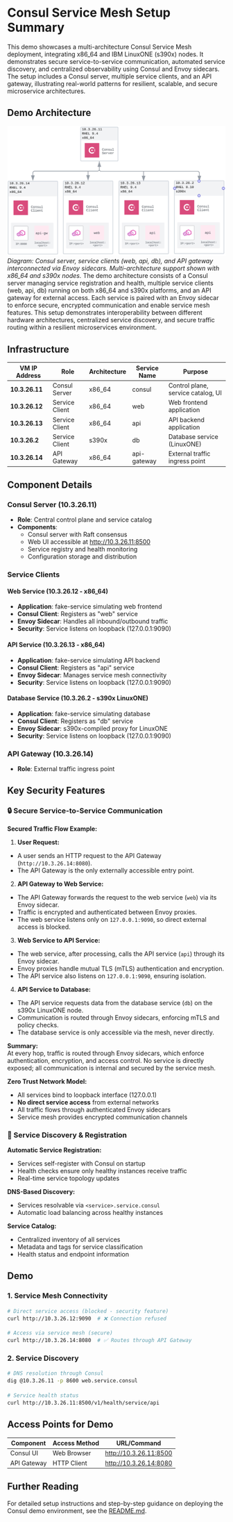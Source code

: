 # Consul Service Mesh Setup Summary

This demo showcases a multi-architecture Consul Service Mesh deployment, integrating x86_64 and IBM LinuxONE (s390x) nodes. It demonstrates secure service-to-service communication, automated service discovery, and centralized observability using Consul and Envoy sidecars. The setup includes a Consul server, multiple service clients, and an API gateway, illustrating real-world patterns for resilient, scalable, and secure microservice architectures.

## Demo Architecture
![Consul Service Mesh Architecture](static/consul-demo-architecture.png)
*Diagram: Consul server, service clients (web, api, db), and API gateway interconnected via Envoy sidecars. Multi-architecture support shown with x86_64 and s390x nodes.*
The demo architecture consists of a Consul server managing service registration and health, multiple service clients (web, api, db) running on both x86_64 and s390x platforms, and an API gateway for external access. Each service is paired with an Envoy sidecar to enforce secure, encrypted communication and enable service mesh features. This setup demonstrates interoperability between different hardware architectures, centralized service discovery, and secure traffic routing within a resilient microservices environment.

## Infrastructure

| VM IP Address | Role | Architecture | Service Name | Purpose |
|---------------|------|--------------|--------------|----------|
| **10.3.26.11** | Consul Server | x86_64 | consul | Control plane, service catalog, UI |
| **10.3.26.12** | Service Client | x86_64 | web | Web frontend application |
| **10.3.26.13** | Service Client | x86_64 | api | API backend application |
| **10.3.26.2** | Service Client | s390x | db | Database service (LinuxONE) |
| **10.3.26.14** | API Gateway | x86_64 | api-gateway | External traffic ingress point |


## Component Details

### Consul Server (10.3.26.11)
- **Role**: Central control plane and service catalog
- **Components**: 
  - Consul server with Raft consensus
  - Web UI accessible at http://10.3.26.11:8500
  - Service registry and health monitoring
  - Configuration storage and distribution

### Service Clients

#### Web Service (10.3.26.12 - x86_64)
- **Application**: fake-service simulating web frontend
- **Consul Client**: Registers as "web" service
- **Envoy Sidecar**: Handles all inbound/outbound traffic
- **Security**: Service listens on loopback (127.0.0.1:9090)

#### API Service (10.3.26.13 - x86_64) 
- **Application**: fake-service simulating API backend
- **Consul Client**: Registers as "api" service  
- **Envoy Sidecar**: Manages service mesh connectivity
- **Security**: Service listens on loopback (127.0.0.1:9090)

#### Database Service (10.3.26.2 - s390x LinuxONE)
- **Application**: fake-service simulating database
- **Consul Client**: Registers as "db" service
- **Envoy Sidecar**: s390x-compiled proxy for LinuxONE
- **Security**: Service listens on loopback (127.0.0.1:9090)

### API Gateway (10.3.26.14)
- **Role**: External traffic ingress point


## Key Security Features

### 🔒 Secure Service-to-Service Communication

**Secured Traffic Flow Example:**

1. **User Request:**  
  - A user sends an HTTP request to the API Gateway (`http://10.3.26.14:8080`).
  - The API Gateway is the only externally accessible entry point.

2. **API Gateway to Web Service:**  
  - The API Gateway forwards the request to the web service (`web`) via its Envoy sidecar.
  - Traffic is encrypted and authenticated between Envoy proxies.
  - The web service listens only on `127.0.0.1:9090`, so direct external access is blocked.

3. **Web Service to API Service:**  
  - The web service, after processing, calls the API service (`api`) through its Envoy sidecar.
  - Envoy proxies handle mutual TLS (mTLS) authentication and encryption.
  - The API service also listens on `127.0.0.1:9090`, ensuring isolation.

4. **API Service to Database:**  
  - The API service requests data from the database service (`db`) on the s390x LinuxONE node.
  - Communication is routed through Envoy sidecars, enforcing mTLS and policy checks.
  - The database service is only accessible via the mesh, never directly.

**Summary:**  
At every hop, traffic is routed through Envoy sidecars, which enforce authentication, encryption, and access control. No service is directly exposed; all communication is internal and secured by the service mesh.

**Zero Trust Network Model:**
- All services bind to loopback interface (127.0.0.1)
- **No direct service access** from external networks
- All traffic flows through authenticated Envoy sidecars
- Service mesh provides encrypted communication channels

### 🎯 Service Discovery & Registration

**Automatic Service Registration:**
- Services self-register with Consul on startup
- Health checks ensure only healthy instances receive traffic
- Real-time service topology updates

**DNS-Based Discovery:**
- Services resolvable via `<service>.service.consul`
- Automatic load balancing across healthy instances

**Service Catalog:**
- Centralized inventory of all services
- Metadata and tags for service classification
- Health status and endpoint information

## Demo

### 1. Service Mesh Connectivity
```bash
# Direct service access (blocked - security feature)
curl http://10.3.26.12:9090  # ❌ Connection refused

# Access via service mesh (secure)
curl http://10.3.26.14:8080  # ✅ Routes through API Gateway
```

### 2. Service Discovery
```bash
# DNS resolution through Consul
dig @10.3.26.11 -p 8600 web.service.consul

# Service health status
curl http://10.3.26.11:8500/v1/health/service/api
```

## Access Points for Demo

| Component | Access Method | URL/Command |
|-----------|---------------|-------------|
| Consul UI | Web Browser | http://10.3.26.11:8500 |
| API Gateway | HTTP Client | http://10.3.26.14:8080 |

## Further Reading

For detailed setup instructions and step-by-step guidance on deploying the Consul demo environment, see the [README.md](README.md).